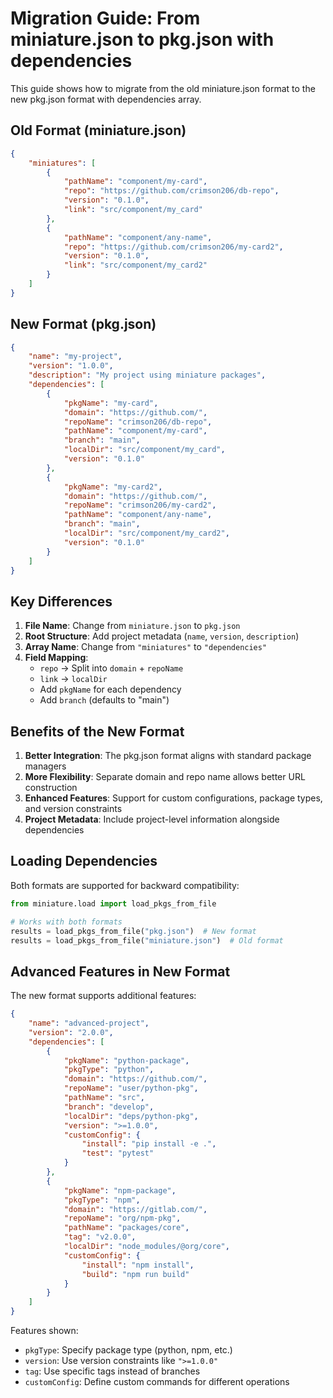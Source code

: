 # Migration Guide: From miniature.json to pkg.json with dependencies

This guide shows how to migrate from the old miniature.json format to the new pkg.json format with dependencies array.

## Old Format (miniature.json)

```json
{
    "miniatures": [
        {
            "pathName": "component/my-card",
            "repo": "https://github.com/crimson206/db-repo",
            "version": "0.1.0",
            "link": "src/component/my_card"
        },
        {
            "pathName": "component/any-name",
            "repo": "https://github.com/crimson206/my-card2",
            "version": "0.1.0",
            "link": "src/component/my_card2"
        }
    ]
}
```

## New Format (pkg.json)

```json
{
    "name": "my-project",
    "version": "1.0.0",
    "description": "My project using miniature packages",
    "dependencies": [
        {
            "pkgName": "my-card",
            "domain": "https://github.com/",
            "repoName": "crimson206/db-repo",
            "pathName": "component/my-card",
            "branch": "main",
            "localDir": "src/component/my_card",
            "version": "0.1.0"
        },
        {
            "pkgName": "my-card2",
            "domain": "https://github.com/",
            "repoName": "crimson206/my-card2",
            "pathName": "component/any-name",
            "branch": "main",
            "localDir": "src/component/my_card2",
            "version": "0.1.0"
        }
    ]
}
```

## Key Differences

1. **File Name**: Change from `miniature.json` to `pkg.json`
2. **Root Structure**: Add project metadata (`name`, `version`, `description`)
3. **Array Name**: Change from `"miniatures"` to `"dependencies"`
4. **Field Mapping**:
   - `repo` → Split into `domain` + `repoName`
   - `link` → `localDir`
   - Add `pkgName` for each dependency
   - Add `branch` (defaults to "main")

## Benefits of the New Format

1. **Better Integration**: The pkg.json format aligns with standard package managers
2. **More Flexibility**: Separate domain and repo name allows better URL construction
3. **Enhanced Features**: Support for custom configurations, package types, and version constraints
4. **Project Metadata**: Include project-level information alongside dependencies

## Loading Dependencies

Both formats are supported for backward compatibility:

```python
from miniature.load import load_pkgs_from_file

# Works with both formats
results = load_pkgs_from_file("pkg.json")  # New format
results = load_pkgs_from_file("miniature.json")  # Old format
```

## Advanced Features in New Format

The new format supports additional features:

```json
{
    "name": "advanced-project",
    "version": "2.0.0",
    "dependencies": [
        {
            "pkgName": "python-package",
            "pkgType": "python",
            "domain": "https://github.com/",
            "repoName": "user/python-pkg",
            "pathName": "src",
            "branch": "develop",
            "localDir": "deps/python-pkg",
            "version": ">=1.0.0",
            "customConfig": {
                "install": "pip install -e .",
                "test": "pytest"
            }
        },
        {
            "pkgName": "npm-package",
            "pkgType": "npm",
            "domain": "https://gitlab.com/",
            "repoName": "org/npm-pkg",
            "pathName": "packages/core",
            "tag": "v2.0.0",
            "localDir": "node_modules/@org/core",
            "customConfig": {
                "install": "npm install",
                "build": "npm run build"
            }
        }
    ]
}
```

Features shown:
- `pkgType`: Specify package type (python, npm, etc.)
- `version`: Use version constraints like `">=1.0.0"`
- `tag`: Use specific tags instead of branches
- `customConfig`: Define custom commands for different operations
